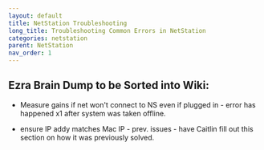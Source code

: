 ```yaml
---
layout: default
title: NetStation Troubleshooting
long_title: Troubleshooting Common Errors in NetStation
categories: netstation
parent: NetStation
nav_order: 1
---
```


## Ezra Brain Dump to be Sorted into Wiki:
- Measure gains if net won't connect to NS even if plugged in - error has happened x1 after system was taken offline.

- ensure IP addy matches Mac IP - prev. issues - have Caitlin fill out this section on how it was previously solved.